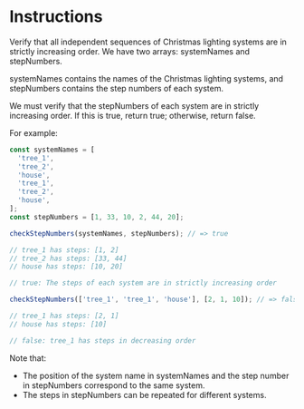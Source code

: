 # Instructions

Verify that all independent sequences of Christmas lighting systems are in strictly increasing order. We have two arrays: systemNames and stepNumbers.

systemNames contains the names of the Christmas lighting systems, and stepNumbers contains the step numbers of each system.

We must verify that the stepNumbers of each system are in strictly increasing order. If this is true, return true; otherwise, return false.

For example:

```javascript
const systemNames = [
  'tree_1',
  'tree_2',
  'house',
  'tree_1',
  'tree_2',
  'house',
];
const stepNumbers = [1, 33, 10, 2, 44, 20];

checkStepNumbers(systemNames, stepNumbers); // => true

// tree_1 has steps: [1, 2]
// tree_2 has steps: [33, 44]
// house has steps: [10, 20]

// true: The steps of each system are in strictly increasing order

checkStepNumbers(['tree_1', 'tree_1', 'house'], [2, 1, 10]); // => false

// tree_1 has steps: [2, 1]
// house has steps: [10]

// false: tree_1 has steps in decreasing order
```

Note that:

- The position of the system name in systemNames and the step number in stepNumbers correspond to the same system.
- The steps in stepNumbers can be repeated for different systems.
